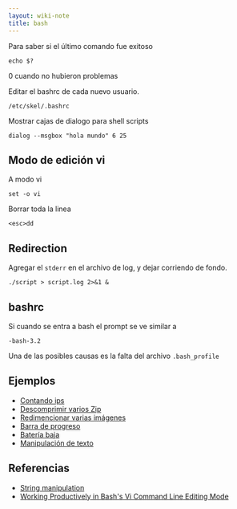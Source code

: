```yaml
---
layout: wiki-note
title: bash
---
```


Para saber si el último comando fue exitoso

    echo $?

0 cuando no hubieron problemas

Editar el bashrc de cada nuevo usuario.

	/etc/skel/.bashrc

Mostrar cajas de dialogo para shell scripts

	dialog --msgbox "hola mundo" 6 25

## Modo de edición vi
A modo vi

    set -o vi

Borrar toda la linea

    <esc>dd

## Redirection
Agregar el `stderr` en el archivo de log, y dejar corriendo de fondo.

    ./script > script.log 2>&1 &

## bashrc
Si cuando se entra a bash el prompt se ve similar a

    -bash-3.2

Una de las posibles causas es la falta del archivo `.bash_profile`

## Ejemplos

* [Contando ips](/wiki/bash/contandoIp)  
* [Descomprimir varios Zip](/wiki/bash/descomprimirZip)  
* [Redimencionar varias imágenes](/wiki/bash/redimencionarImagenes)  
* [Barra de progreso](/wiki/bash/barraProgreso)  
* [Batería baja](/wiki/bash/bateriaBaja)  
* [Manipulación de texto](/wiki/bash/manipulacion-de-texto)  

## Referencias

* [String manipulation](http://tldp.org/LDP/abs/html/string-manipulation.html)  
* [Working Productively in Bash's Vi Command Line Editing Mode](http://www.catonmat.net/blog/bash-vi-editing-mode-cheat-sheet/)  
